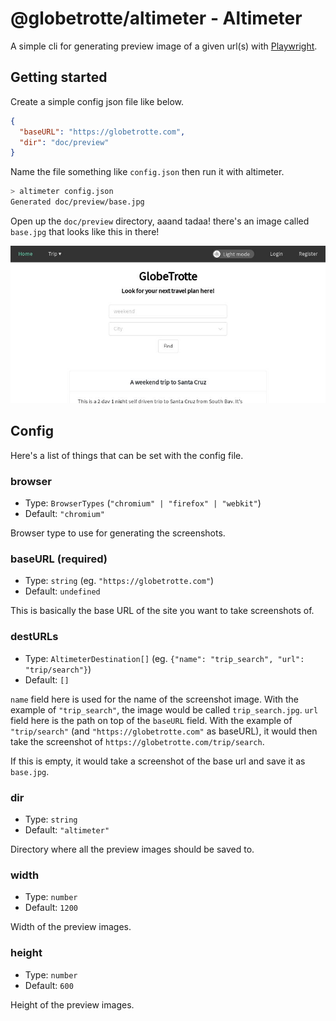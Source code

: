 # @globetrotte/altimeter - Altimeter

A simple cli for generating preview image of a given url(s) with [Playwright](https://playwright.dev/).

## Getting started

Create a simple config json file like below.

```json
{
  "baseURL": "https://globetrotte.com",
  "dir": "doc/preview"
}
```

Name the file something like `config.json` then run it with altimeter.

```sh
> altimeter config.json
Generated doc/preview/base.jpg
```

Open up the `doc/preview` directory, aaand tadaa! there's an image called `base.jpg` that looks like this in there!

![Screenshot of GlobeTrotte Homepage](https://raw.githubusercontent.com/binhonglee/GlobeTrotte/main/src/altimeter/doc/preview/base.jpg)

## Config

Here's a list of things that can be set with the config file.

### **browser**
- Type: `BrowserTypes` (`"chromium" | "firefox" | "webkit"`)
- Default: `"chromium"`

Browser type to use for generating the screenshots.

### **baseURL** (required)
- Type: `string` (eg. `"https://globetrotte.com"`)
- Default: `undefined`

This is basically the base URL of the site you want to take screenshots of. 

### **destURLs**
- Type: `AltimeterDestination[]` (eg. `{"name": "trip_search", "url": "trip/search"}`)
- Default: `[]`

`name` field here is used for the name of the screenshot image. With the example of `"trip_search"`, the image would be called `trip_search.jpg`. `url` field here is the path on top of the `baseURL` field. With the example of `"trip/search"` (and `"https://globetrotte.com"` as baseURL), it would then take the screenshot of `https://globetrotte.com/trip/search`.

If this is empty, it would take a screenshot of the base url and save it as `base.jpg`.

### **dir**
- Type: `string`
- Default: `"altimeter"`

Directory where all the preview images should be saved to.

### **width**
- Type: `number`
- Default: `1200`

Width of the preview images.

### **height**
- Type: `number`
- Default: `600`

Height of the preview images.
